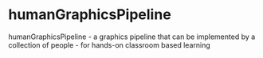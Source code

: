 humanGraphicsPipeline
=====================

humanGraphicsPipeline - a graphics pipeline that can be implemented by a collection of people - for hands-on classroom based learning
